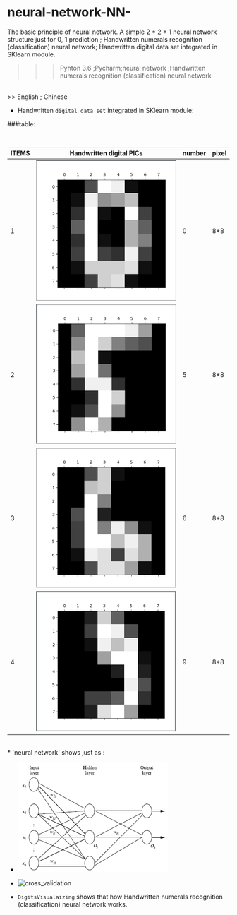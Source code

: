 # neural-network-NN-
The basic principle of neural network. A simple 2 * 2 * 1 neural network structure just for 0, 1 prediction ; Handwritten numerals recognition (classification) neural network; Handwritten digital data set integrated in SKlearn module.

>>>Pyhton 3.6  ;Pycharm;neural network ;Handwritten numerals recognition (classification) neural network<br>

<br>
>> English ; Chinese

* Handwritten `digital data set` integrated in SKlearn module:

 ###table:<br>

<br>

ITEMS|Handwritten digital PICs| number |pixel
-----------------|---------------|-----------------|-----------------
1|![](https://github.com/Alan-D-Chen/neural-network-NN-/blob/master/0.png)|0|8*8
2|![](https://github.com/Alan-D-Chen/neural-network-NN-/blob/master/5.png)|5|8*8
3|![](https://github.com/Alan-D-Chen/neural-network-NN-/blob/master/6.png)|6|8*8
4|![](https://github.com/Alan-D-Chen/neural-network-NN-/blob/master/9.png)|9|8*8
<br>
* `neural network` shows just as :<br>

  * ![stucture](https://github.com/Alan-D-Chen/neural-network-NN-/blob/master/Image.png)<br>
  * ![cross_validation](https://github.com/Alan-D-Chen/neural-network-NN-/blob/master/cross_validation.png)<br>
  
* `DigitsVisualaizing` shows that how Handwritten numerals recognition (classification) neural network works.<br>


